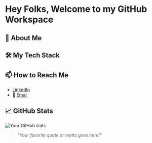 # Hey Folks, Welcome to my GitHub Workspace 

## 🚀 About Me

## 🛠️ My Tech Stack

## 📫 How to Reach Me
- [LinkedIn](https://www.linkedin.com/in/dmitrij-sitenko-538bb6324/)
- 📧 [Email](mailto:dmitrij.sitenko@iwr.uni-heidelberg.de)

## 📈 GitHub Stats
![Your GitHub stats](https://github-readme-stats.vercel.app/api?username=Dmitrij91&show_icons=true&theme=radical)

> *"Your favorite quote or motto goes here!"*

